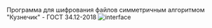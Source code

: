 Программа для шифрования файлов симметричным алгоритмом "Кузнечик" - ГОСТ 34.12-2018
![interface](https://github.com/user-attachments/assets/31d2b352-45fa-4195-b894-8b16ca1e1cf8)
